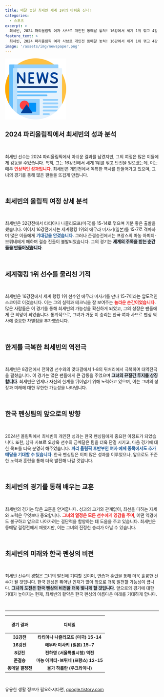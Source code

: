 ```yaml
---
title: 메달 놓친 최세빈 세계 1위의 아쉬움 진다!
categories:
  - 스포츠
excerpt: >
  최세빈, 2024 파리올림픽 여자 사브르 개인전 동메달 놓쳐! 16강에서 세계 1위 꺾고 4강 진출, 그러나 베테랑과의 대결에서 아쉽게 패배. 12년 만의 입상 기회를 눈앞에서 놓쳤다!
feature_text: >
  최세빈, 2024 파리올림픽 여자 사브르 개인전 동메달 놓쳐! 16강에서 세계 1위 꺾고 4강 진출, 그러나 베테랑과의 대결에서 아쉽게 패배. 12년 만의 입상 기회를 눈앞에서 놓쳤다!
image: '/assets/img/newspaper.png'
---
```


<p><img src="/assets/img/newspaper.png" alt="kimp 속보" /></p>

<h2 data-ke-size="size26">2024 파리올림픽에서 최세빈의 성과 분석</h2>

<p data-ke-size="size16">&nbsp;</p>

<p>최세빈 선수는 2024 파리올림픽에서 아쉬운 결과를 남겼지만, 그의 여정은 많은 이들에게 감동을 주었습니다. 특히, 그는 16강전에서 세계 1위를 꺾고 반전을 일으켰는데, 이는 매우 <b><span style="color: #ee2323;">인상적인 성과입니다</span></b>. 최세빈은 개인전에서 독특한 역사를 만들어가고 있으며, 그녀의 경기를 통해 많은 팬들을 뜨겁게 만듭니다. </p>

<p data-ke-size="size16">&nbsp;</p>

<h2 data-ke-size="size26">최세빈의 올림픽 여정 상세 분석</h2>

<p data-ke-size="size16">&nbsp;</p>

<p>최세빈은 32강전에서 타티아나 나즐리모프(미국)를 15-14로 꺾으며 기분 좋은 출발을 했습니다. 이어서 16강전에서는 세계랭킹 1위의 에무라 미사키(일본)를 15-7로 격파하며 많은 이들에게 <b><span style="color: #1a5490;">기대감을 안겼습니다</span></b>. 그러나 준결승전에서는 프랑스의 마농 아피티-브뤼네에게 패하며 결승 진출이 불발되었습니다. 그의 경기는 <b><span style="background-color: #21538527;">세계의 주목을 받는 순간들을 만들어냈습니다</span></b>.</p>

<p data-ke-size="size16">&nbsp;</p>

<h2 data-ke-size="size26">세계랭킹 1위 선수를 물리친 기적</h2>

<p data-ke-size="size16">&nbsp;</p>

<p>최세빈은 16강전에서 세계 랭킹 1위 선수인 에무라 미사키를 만나 15-7이라는 압도적인 스코어로 이겼습니다. 이는 그의 실력과 테크닉을 잘 보여주는 <b><span style="color: #ee2323;"> 놀라운 순간이었습니다</span></b>. 많은 사람들은 이 경기를 통해 최세빈의 가능성을 확신하게 되었고, 그의 성장은 팬들에게 큰 희망이 되었습니다. 통계적으로, 그녀가 거둔 이 승리는 한국 여자 사브르 펜싱 역사에 중요한 차별점을 추가했습니다.</p>

<p data-ke-size="size16">&nbsp;</p>

<h2 data-ke-size="size26">한계를 극복한 최세빈의 역전극</h2>

<p data-ke-size="size16">&nbsp;</p>

<p>최세빈은 8강전에서 전하영 선수와의 맞대결에서 1-8의 뒤처리에서 극복하여 대역전극을 펼쳤습니다. 이 경기는 많은 팬들에게 큰 감동을 주었으며 <b><span style="background-color: #21538527;">그녀의 끈질긴 투지를 상징합니다</span></b>. 최세빈은 언제나 자신의 한계를 뛰어넘기 위해 노력하고 있으며, 이는 그녀의 성장과 미래에 대한 무한한 가능성을 나타냅니다.</p>

<p data-ke-size="size16">&nbsp;</p>

<h2 data-ke-size="size26">한국 펜싱팀의 앞으로의 방향</h2>

<p data-ke-size="size16">&nbsp;</p>

<p>2024년 올림픽에서 최세빈의 개인전 성과는 한국 펜싱팀에게 중요한 이정표가 되었습니다. 또한, 남자 사브르 오상욱 선수의 금메달은 팀을 더욱 단결 시키고, 다음 경기에 대한 목표를 더욱 분명히 해주었습니다. <b><span style="color: #1a5490;">파리 올림픽 후반부인 여자 에페 종목에서도 추가 메달을 기대할 수 있습니다</span></b>. 한국 펜싱팀은 이미 많은 성과를 이루었으나, 앞으로도 꾸준한 노력과 훈련을 통해 더욱 발전해 나갈 것입니다.</p>

<p data-ke-size="size16">&nbsp;</p>

<h2 data-ke-size="size26">최세빈의 경기를 통해 배우는 교훈</h2>

<p data-ke-size="size16">&nbsp;</p>

<p>최세빈의 경기는 많은 교훈을 안겨줍니다. 성과의 크기와 관계없이, 최선을 다하는 자세와 노력은 무엇보다 중요합니다. <b><span style="color: #ee2323;">그녀의 열정은 모든 선수에게 영감을 주며</span></b>, 어떤 역경에도 불구하고 앞으로 나아가려는 결단력을 함양하는 데 도움을 주고 있습니다. 최세빈은 동메달 결정전에서 패했지만, 이는 그녀의 진정한 승리가 아닐 수 있습니다. </p>

<p data-ke-size="size16">&nbsp;</p>

<h2 data-ke-size="size26">최세빈의 미래와 한국 펜싱의 비전</h2>

<p data-ke-size="size16">&nbsp;</p>

<p>최세빈 선수의 경험은 그녀의 발전에 기여할 것이며, 연습과 훈련을 통해 더욱 훌륭한 선수가 될 것입니다. 한국 펜싱은 뛰어난 인재가 많아 앞으로 더욱 발전할 가능성이 큽니다. <b><span style="background-color: #21538527;">그녀의 도전은 한국 펜싱의 비전을 더욱 빛나게 할 것입니다</span></b>. 앞으로의 경기에 대한 기대가 높아지는 현재, 최세빈의 활약은 한국 펜싱의 아름다운 미래를 기대하게 합니다.</p>

<p data-ke-size="size16">&nbsp;</p>

<hr>

<table class="table table-striped table-bordered">
<thead>
<tr>
<th style="text-align: center; height: 50px;">경기 결과</th>
<th style="text-align: center; height: 50px;">디테일</th>
</tr>
</thead>
<tbody>
<tr>
<td style="text-align: center; height: 17px;"><b>32강전</b></td>
<td style="text-align: center; height: 17px;"><b>타티아나 나즐리모프 (미국) 15-14</b></td>
</tr>
<tr>
<td style="text-align: center; height: 17px;"><b>16강전</b></td>
<td style="text-align: center; height: 17px;"><b>에무라 미사키 (일본) 15-7</b></td>
</tr>
<tr>
<td style="text-align: center; height: 17px;"><b>8강전</b></td>
<td style="text-align: center; height: 17px;"><b>전하영 (서울특별시청) 역전</b></td>
</tr>
<tr>
<td style="text-align: center; height: 17px;"><b>준결승</b></td>
<td style="text-align: center; height: 17px;"><b>마농 아피티-브뤼네 (프랑스) 12-15</b></td>
</tr>
<tr>
<td style="text-align: center; height: 17px;"><b>동메달 결정전</b></td>
<td style="text-align: center; height: 17px;"><b>올가 하를란 (우크라이나)</b></td>
</tr>
</tbody>
</table>

<p data-ke-size="size16">&nbsp;</p>
유용한 생활 정보가 필요하시다면, <a href="https://qoogle.tistory.com" rel="dofollow">qoogle.tistory.com</a>


